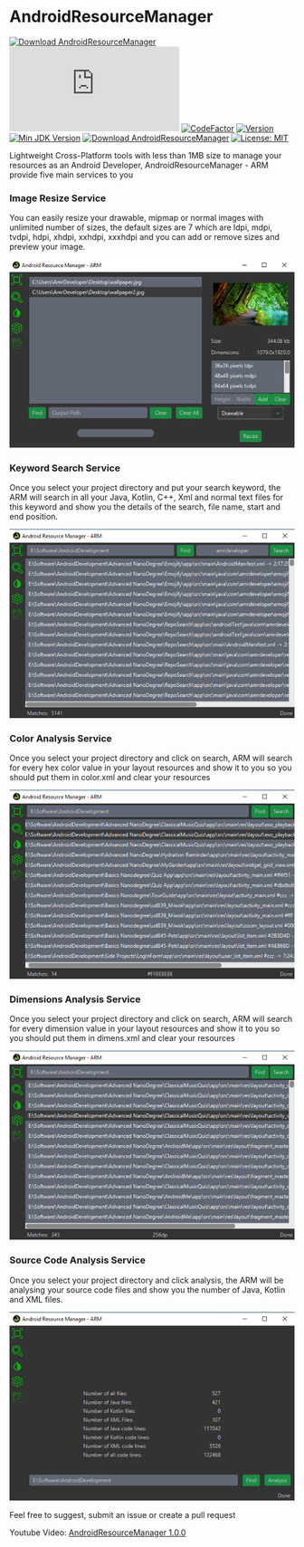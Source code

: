 # AndroidResourceManager

[![Download AndroidResourceManager](https://a.fsdn.com/con/app/sf-download-button)](https://sourceforge.net/projects/androidresourcemanager/files/latest/download)
[![Download AndroidResourceManager](https://sourceforge.net/sflogo.php?type=14&group_id=3339638)](https://sourceforge.net/p/androidresourcemanager/)
[![CodeFactor](https://www.codefactor.io/repository/github/amrdeveloper/androidresourcemanager/badge)](https://www.codefactor.io/repository/github/amrdeveloper/androidresourcemanager)
[![Version](https://img.shields.io/badge/Version-1.0.3-orange)](https://sourceforge.net/p/androidresourcemanager/)
[![Min JDK Version](https://img.shields.io/badge/Required%20JDK-%2B8-brightgreen)](https://jdk.java.net/java-se-ri/8-MR3)
[![Download AndroidResourceManager](https://img.shields.io/sourceforge/dt/androidresourcemanager.svg)](https://sourceforge.net/projects/androidresourcemanager/files/latest/download)
[![License: MIT](https://img.shields.io/badge/License-MIT-yellow.svg)](https://opensource.org/licenses/MIT)

Lightweight Cross-Platform tools with less than 1MB size to manage your resources as an Android Developer, AndroidResourceManager - ARM provide five main services to you

### Image Resize Service
You can easily resize your drawable, mipmap or normal images with unlimited number of sizes, the default sizes are 7 which are ldpi, mdpi, tvdpi,
hdpi, xhdpi, xxhdpi, xxxhdpi and you can add or remove sizes and preview your image.

![Image Resize Service](screenshots/resize_sevice.jpg)

### Keyword Search Service

Once you select your project directory and put your search keyword, the ARM will search in all your Java, Kotlin, C++, Xml and normal text files for this keyword
and show you the details of the search, file name, start and end position.

![Keyword Search Service](screenshots/keyword_search_service.jpg)

### Color Analysis Service
Once you select your project directory and click on search, 
ARM will search for every hex color value in your layout resources and show it to you so you should put them in color.xml and clear your resources

![Color Analysis Service](screenshots/color_analysis_service.jpg)

### Dimensions Analysis Service
Once you select your project directory and click on search, ARM will search for every dimension value in your layout resources and show it to you so you should put them in dimens.xml and clear your resources

![Dimensions Analysis Service](screenshots/dimens_analysis_service.jpg)

### Source Code Analysis Service
Once you select your project directory and click analysis, the ARM will be analysing your source code files and show you the number of Java, Kotlin and XML files.

![Source Code Analysis Service](screenshots/code_analysis_service.jpg)

Feel free to suggest, submit an issue or create a pull request

Youtube Video: [AndroidResourceManager 1.0.0](https://www.youtube.com/watch?v=sEdpBIALJIg&feature=youtu.be&ab_channel=AmrDeveloper)
